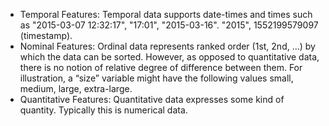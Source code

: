 * Temporal Features: Temporal data supports date-times and times such as "2015-03-07 12:32:17", "17:01", "2015-03-16". "2015", 1552199579097 (timestamp). 
* Nominal Features: Ordinal data represents ranked order (1st, 2nd, …) by which the data can be sorted. However, as opposed to quantitative data, there is no notion of relative degree of difference between them. For illustration, a “size” variable might have the following values small, medium, large, extra-large. 
* Quantitative Features: Quantitative data expresses some kind of quantity. Typically this is numerical data.


